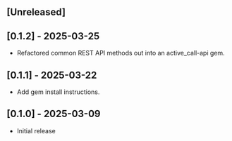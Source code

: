 ## [Unreleased]

## [0.1.2] - 2025-03-25

- Refactored common REST API methods out into an active_call-api gem.

## [0.1.1] - 2025-03-22

- Add gem install instructions.

## [0.1.0] - 2025-03-09

- Initial release
